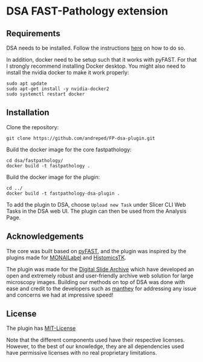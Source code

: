 # DSA FAST-Pathology extension

## Requirements

DSA needs to be installed. Follow the instructions [here](https://github.com/DigitalSlideArchive/digital_slide_archive/tree/master/devops/dsa) on how to do so.

In addition, docker need to be setup such that it works with pyFAST. For that I strongly recommend installing Docker desktop. You might also need to install the nvidia docker to make it work properly:

```
sudo apt update
sudo apt-get install -y nvidia-docker2
sudo systemctl restart docker
```


## Installation

Clone the repository:
```
git clone https://github.com/andreped/FP-dsa-plugin.git
```

Build the docker image for the core fastpathology:
```
cd dsa/fastpathology/
docker build -t fastpathology .
```

Build the docker image for the plugin:
```
cd ../
docker build -t fastpathology-dsa-plugin .
```

To add the plugin to DSA, choose `Upload new Task` under Slicer CLI Web Tasks in the DSA web UI. The plugin can then be used from the Analysis Page.


## Acknowledgements

The core was built based on [pyFAST](https://github.com/smistad/FAST), and the plugin was inspired by the plugins made for [MONAILabel](https://github.com/Project-MONAI/MONAILabel/tree/main/plugins/dsa) and [HistomicsTK](https://github.com/DigitalSlideArchive/HistomicsTK/tree/master/histomicstk/cli).

The plugin was made for the [Digital Slide Archive](https://github.com/DigitalSlideArchive/digital_slide_archive) which have developed an open and extremely robust and user-friendly archive web solution for large microscopy images. Building our methods on top of DSA was done with ease and credit to the developers such as [manthey](https://github.com/manthey) for addressing any issue and concerns we had at impressive speed!

## License

The plugin has [MIT-License](https://github.com/andreped/FP-dsa-plugin/blob/main/LICENSE)

Note that the different components used have their respective licenses. However, to the best of our knowledge, they are all dependencies used have permissive licenses with no real proprietary limitations.
